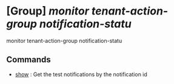 # [Group] _monitor tenant-action-group notification-statu_

monitor tenant-action-group notification-statu

## Commands

- [show](/Commands/monitor/tenant-action-group/notification-statu/_show.md)
: Get the test notifications by the notification id
